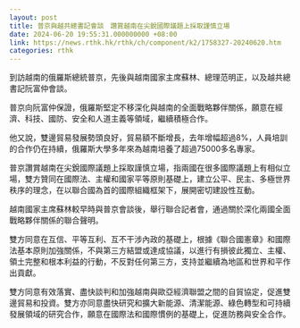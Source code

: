 ```yaml
---
layout: post
title: 普京與越共總書記會談　讚賞越南在尖銳國際議題上採取謹慎立場
date: 2024-06-20 19:55:31.000000000 +08:00
link: https://news.rthk.hk/rthk/ch/component/k2/1758327-20240620.htm
categories: rthk
---
```


到訪越南的俄羅斯總統普京，先後與越南國家主席蘇林、總理范明正，以及越共總書記阮富仲會談。

普京向阮富仲保證，俄羅斯堅定不移深化與越南的全面戰略夥伴關係，願意在經濟、科技、國防、安全和人道主義等領域，繼續積極合作。

他又說，雙邊貿易發展勢頭良好，貿易額不斷增長，去年增幅超過8%，人員培訓的合作仍在持續，俄羅斯大學多年來為越南培養了超過75000多名專家。

普京讚賞越南在尖銳國際議題上採取謹慎立場，指兩國在很多國際議題上有相似立場，雙方贊同在國際法、主權和國家平等原則基礎上，建立公平、民主、多極世界秩序的理念，在以聯合國為首的國際組織框架下，展開密切建設性互動。

越南國家主席​​蘇林較早時與普京會談後，舉行聯合記者會，通過關於深化兩國全面戰略夥伴關係的聯合聲明。

雙方同意在互信、平等互利、互不干涉內政的基礎上，根據《聯合國憲章》和國際法基本原則加強關係，不與第三方結盟或達成協議，以進行有損彼此獨立、主權、領土完整和根本利益的行動，不反對任何第三方，支持並繼續為地區和世界和平作出貢獻。

雙方同意有效落實、盡快談判和加強越南與歐亞經濟聯盟之間的自貿協定，促進雙邊貿易和投資。雙方亦同意盡快研究和擴大新能源、清潔能源、綠色轉型和可持續發展領域的研究合作，願意在國際法和國際慣例的基礎上，促進防務與安全合作。
